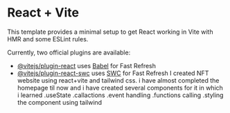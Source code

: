 # React + Vite

This template provides a minimal setup to get React working in Vite with HMR and some ESLint rules.

Currently, two official plugins are available:

- [@vitejs/plugin-react](https://github.com/vitejs/vite-plugin-react/blob/main/packages/plugin-react/README.md) uses [Babel](https://babeljs.io/) for Fast Refresh
- [@vitejs/plugin-react-swc](https://github.com/vitejs/vite-plugin-react-swc) uses [SWC](https://swc.rs/) for Fast Refresh
I created NFT website using react+vite and tailwind css. i have almost completed the homepage til now and i have created several components for it in which i learned
  .useState
  .callactions
  .event handling
  .functions calling
  .styling the component using tailwind
  
